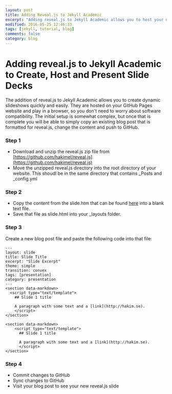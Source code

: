 ```yaml
---
layout: post
title: Adding Reveal.js to Jekyll Academic
excerpt: "Adding reveal.js to Jekyll Academic allows you to host your own dynamic slide show right from your GitHub Pages website."
modified: 2016-05-25 12:46:33
tags: [jekyll, tutorial, blog]
comments: false
category: blog
---
```


# Adding reveal.js to Jekyll Academic to Create, Host and Present Slide Decks

The addition of reveal.js to Jekyll Academic allows you to create dynamic slideshows quickly and easily. They are hosted on your GitHub Pages website and play in a browser, so you don't need to worry about software compatibility. The initial setup is somewhat complex, but once that is complete you will be able to simply copy an existing blog post that is formatted for reveal.js, change the content and push to GitHub.

### Step 1
- Download and unzip the reveal.js zip file from [https://github.com/hakimel/reveal.js](https://github.com/hakimel/reveal.js)
- Move the unzipped reveal.js directory into the root directory of your website. This shoudl be in the same directory that contains \_Posts and \_config.yml

### Step 2
- Copy the content from the slide.htm that can be found [here](https://github.com/toddstoffer/toddstoffer.github.io/blob/master/_layouts/slide.html) into a blank text file.
- Save that file as slide.html into your \_layouts folder.

### Step 3

Create a new blog post file and paste the following code into that file:

    ---
    layout: slide
    title: Slide Title
    excerpt: "Slide Excerpt"
    theme: simple
    transition: convex
    tags: [presentation]
    category: presentation
    ---
    <section data-markdown>
      <script type="text/template">
        ## Slide 1 title

        A paragraph with some text and a [link](http://hakim.se).
        </script>
    </section>

    <section data-markdown>
        <script type="text/template">
          ## Slide 1 title

          A paragraph with some text and a [link](http://hakim.se).
          </script>
    </section>

### Step 4
- Commit changes to GitHub
- Sync changes to GitHub
- Visit your blog post to see your new reveal.js slide 
